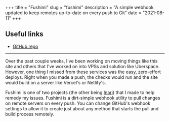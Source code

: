 +++
title = "Fushimi"
slug = "fushimi"
description = "A simple webhook updated to keep remotes up-to-date on every push to Git"
date = "2021-08-11"
+++

## Useful links
- [GitHub repo](https://github.com/doamatto/fushimi)

---

Over the past couple weeks, I've been working on moving things like this site and others that I've worked on into VPSs and solution like Uberspace. However, one thing I missed from these services was the easy, zero-effort deploys. Right when you made a push, the checks would run and the site would build on a server like Vercel's or Netlify's.

Fushimi is one of two projects (the other being [Inari](/projects/inari)) that I made to help remedy my issues. Fushimi is a dirt-simple webhook utility to pull changes on remote servers on every push. You can change GitHub's webhook settings to allow it to create just about any method that starts the pull and build process remotely.

